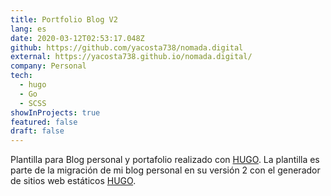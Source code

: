 ```yaml
---
title: Portfolio Blog V2
lang: es
date: 2020-03-12T02:53:17.048Z
github: https://github.com/yacosta738/nomada.digital
external: https://yacosta738.github.io/nomada.digital/
company: Personal
tech:
  - hugo
  - Go
  - SCSS
showInProjects: true
featured: false
draft: false
---
```

Plantilla para Blog personal y portafolio realizado con [HUGO](https://gohugo.io/). La plantilla es parte de la migración de mi blog personal en su versión 2 con el generador de sitios web estáticos [HUGO](https://gohugo.io/).
